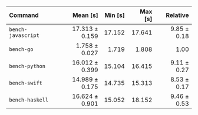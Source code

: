 | Command | Mean [s] | Min [s] | Max [s] | Relative |
|:---|---:|---:|---:|---:|
| `bench-javascript` | 17.313 ± 0.159 | 17.152 | 17.641 | 9.85 ± 0.18 |
| `bench-go` | 1.758 ± 0.027 | 1.719 | 1.808 | 1.00 |
| `bench-python` | 16.012 ± 0.399 | 15.104 | 16.415 | 9.11 ± 0.27 |
| `bench-swift` | 14.989 ± 0.175 | 14.735 | 15.313 | 8.53 ± 0.17 |
| `bench-haskell` | 16.624 ± 0.901 | 15.052 | 18.152 | 9.46 ± 0.53 |
